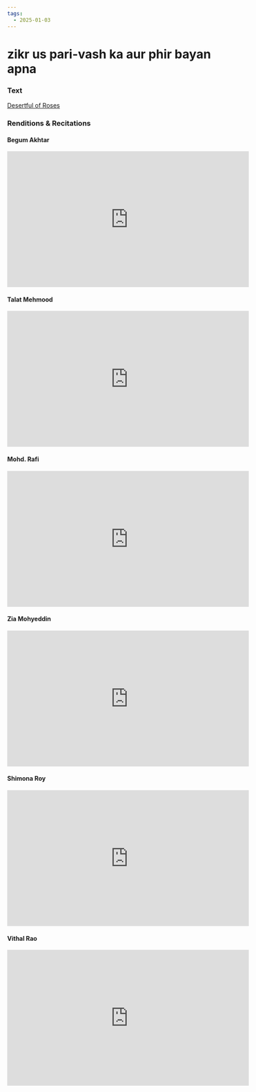 ```yaml
---
tags:
  - 2025-01-03
---
```

# zikr us pari-vash ka aur phir bayan apna

### Text
[Desertful of Roses](https://franpritchett.com/00ghalib/043/index_043.html)

### Renditions & Recitations

#### Begum Akhtar

<iframe width="560" height="315" src="https://www.youtube.com/embed/mblW0p4Nk0c" title="YouTube video player" frameborder="0" allow="accelerometer; autoplay; clipboard-write; encrypted-media; gyroscope; picture-in-picture" allowfullscreen></iframe>

#### Talat Mehmood

<iframe width="560" height="315" src="https://www.youtube.com/embed/5974jOuC3t0" title="YouTube video player" frameborder="0" allow="accelerometer; autoplay; clipboard-write; encrypted-media; gyroscope; picture-in-picture" allowfullscreen></iframe>

#### Mohd. Rafi

<iframe width="560" height="315" src="https://www.youtube.com/embed/km0sfouDZ2M" title="YouTube video player" frameborder="0" allow="accelerometer; autoplay; clipboard-write; encrypted-media; gyroscope; picture-in-picture" allowfullscreen></iframe>

#### Zia Mohyeddin

<iframe width="560" height="315" src="https://www.youtube.com/embed/eXsqlNT6_q0" title="YouTube video player" frameborder="0" allow="accelerometer; autoplay; clipboard-write; encrypted-media; gyroscope; picture-in-picture" allowfullscreen></iframe>

#### Shimona Roy

<iframe width="560" height="315" src="https://www.youtube.com/embed/UwpDoSN_BUo" title="YouTube video player" frameborder="0" allow="accelerometer; autoplay; clipboard-write; encrypted-media; gyroscope; picture-in-picture" allowfullscreen></iframe>

#### Vithal Rao

<iframe width="560" height="315" src="https://www.youtube.com/embed/JzmOldbiMAQ" title="YouTube video player" frameborder="0" allow="accelerometer; autoplay; clipboard-write; encrypted-media; gyroscope; picture-in-picture" allowfullscreen></iframe>

